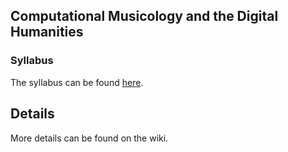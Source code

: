 ## Computational Musicology and the Digital Humanities

### Syllabus

The syllabus can be found [here](syllabus.pdf).

## Details

More details can be found on the wiki.


